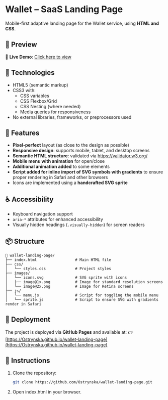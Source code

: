 # Wallet – SaaS Landing Page

Mobile-first adaptive landing page for the Wallet service, using **HTML and CSS**.

## 📸 Preview

🔗 **Live Demo**: [Click here to view](https://your-username.github.io/wallet-landing-page)

## 🔧 Technologies

- HTML5 (semantic markup)
- CSS3 with:
  - CSS variables
  - CSS Flexbox/Grid
  - CSS Nesting (where needed)
  - Media queries for responsiveness
- No external libraries, frameworks, or preprocessors used

## 🎨 Features

- **Pixel-perfect** layout (as close to the design as possible)
- **Responsive design**: supports mobile, tablet, and desktop screens
- **Semantic HTML structure**: validated via https://validator.w3.org/
- **Mobile menu with animation** for open/close
- **Additional animation added** to some elements
- **Script added for inline import of SVG symbols with gradients** to ensure proper rendering in Safari and other browsers
- Icons are implemented using a **handcrafted SVG sprite**

## ♿ Accessibility

- Keyboard navigation support
- `aria-*` attributes for enhanced accessibility
- Visually hidden headings (`.visually-hidden`) for screen readers

## 📦 Structure

```
📁 wallet-landing-page/
├── index.html                 # Main HTML file
├── css/
│   └── styles.css             # Project styles
├── images/
│   └── icons.svg              # SVG sprite with icons
│   ├── image@1x.png           # Image for standard resolution screens
│   └── image@2x.png           # Image for Retina screens
├── js/
│   └── menu.js                # Script for toggling the mobile menu
│   └── sprite.js              # Script to ensure SVG with gradients render in Safari
```

## 🚀 Deployment

The project is deployed via **GitHub Pages** and available at:
👉 [https://Ostrynska.github.io/wallet-landing-page](https://Ostrynska.github.io/wallet-landing-page)

## 🧩 Instructions

1. Clone the repository:
   ```bash
   git clone https://github.com/Ostrynska/wallet-landing-page.git
   
2. Open index.html in your browser.

